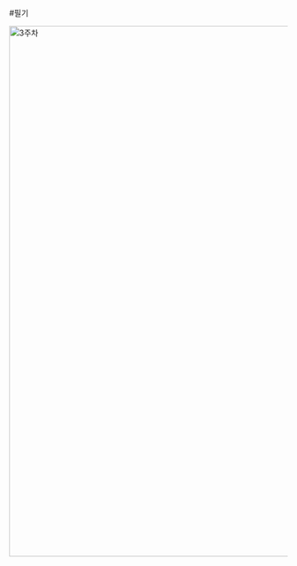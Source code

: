 #필기

<img width="960" alt="3주차" src="https://user-images.githubusercontent.com/81062189/126055305-e30550c7-e79e-4662-88ce-aefc6e767e72.png">
